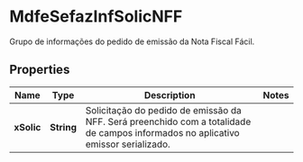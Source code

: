 

# MdfeSefazInfSolicNFF

Grupo de informações do pedido de emissão da Nota Fiscal Fácil.

## Properties

| Name | Type | Description | Notes |
|------------ | ------------- | ------------- | -------------|
|**xSolic** | **String** | Solicitação do pedido de emissão da NFF.  Será preenchido com a totalidade de campos informados no aplicativo emissor serializado. |  |



